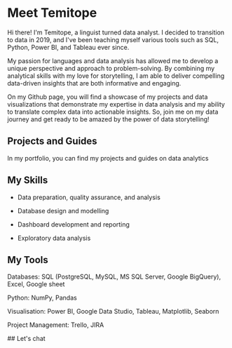 # Meet Temitope
Hi there! I'm Temitope, a linguist turned data analyst. I decided to transition to data in 2019, and I've been teaching myself various tools such as SQL, Python, Power BI, and Tableau ever since.

My passion for languages and data analysis has allowed me to develop a unique perspective and approach to problem-solving. By combining my analytical skills with my love for storytelling, I am able to deliver compelling data-driven insights that are both informative and engaging.

On my Github page, you will find a showcase of my projects and data visualizations that demonstrate my expertise in data analysis and my ability to translate complex data into actionable insights. So, join me on my data journey and get ready to be amazed by the power of data storytelling!
## Projects and Guides
In my portfolio, you can find my projects and guides on data analytics  

## My Skills
-   Data preparation, quality assurance, and analysis
    
-   Database design and modelling
    
-   Dashboard development and reporting
    
-   Exploratory data analysis

## My Tools
Databases: SQL (PostgreSQL, MySQL, MS SQL Server, Google BigQuery), Excel, Google sheet

Python: NumPy, Pandas

Visualisation: Power BI, Google Data Studio, Tableau, Matplotlib, Seaborn

Project Management: Trello, JIRA

## Let's chat
